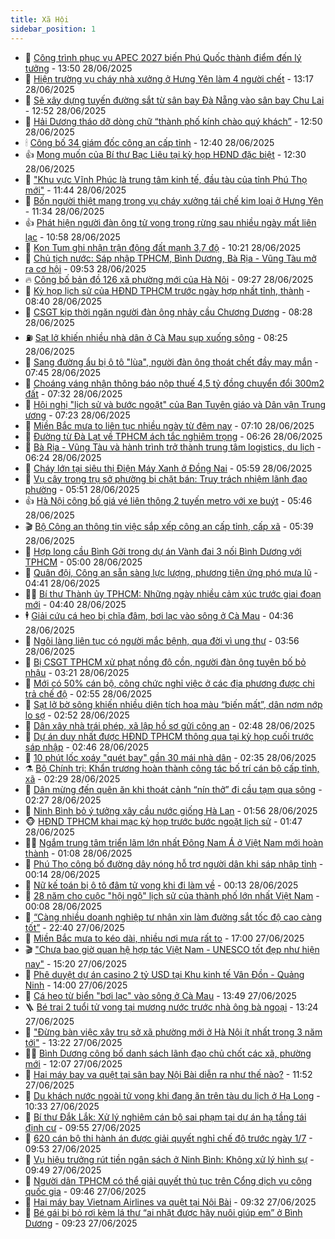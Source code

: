 ```yaml
---
title: Xã Hội
sidebar_position: 1
---
```


<!-- dantri-xa-hoi:START -->
- 🫣 [Công trình phục vụ APEC 2027 biến Phú Quốc thành điểm đến lý tưởng](https://dantri.com.vn/xa-hoi/cong-trinh-phuc-vu-apec-2027-bien-phu-quoc-thanh-diem-den-ly-tuong-20250628191513277.htm) - 13:50 28/06/2025
- 💼 [Hiện trường vụ cháy nhà xưởng ở Hưng Yên làm 4 người chết](https://dantri.com.vn/xa-hoi/hien-truong-vu-chay-nha-xuong-o-hung-yen-lam-4-nguoi-chet-20250628195826716.htm) - 13:17 28/06/2025
- 🎊 [Sẽ xây dựng tuyến đường sắt từ sân bay Đà Nẵng vào sân bay Chu Lai](https://dantri.com.vn/xa-hoi/se-xay-dung-tuyen-duong-sat-tu-san-bay-da-nang-vao-san-bay-chu-lai-20250628190103774.htm) - 12:52 28/06/2025
- 🙉 [Hải Dương tháo dỡ dòng chữ “thành phố kính chào quý khách”](https://dantri.com.vn/xa-hoi/hai-duong-thao-do-dong-chu-thanh-pho-kinh-chao-quy-khach-20250628181709949.htm) - 12:50 28/06/2025
- 🕯 [Công bố 34 giám đốc công an cấp tỉnh](https://dantri.com.vn/xa-hoi/cong-bo-34-giam-doc-cong-an-cap-tinh-20250628190247471.htm) - 12:40 28/06/2025
- 👍 [Mong muốn của Bí thư Bạc Liêu tại kỳ họp HĐND đặc biệt](https://dantri.com.vn/xa-hoi/mong-muon-cua-bi-thu-bac-lieu-tai-ky-hop-hdnd-dac-biet-20250628180603384.htm) - 12:30 28/06/2025
- 🤖 [&quot;Khu vực Vĩnh Phúc là trung tâm kinh tế, đầu tàu của tỉnh Phú Thọ mới&quot;](https://dantri.com.vn/xa-hoi/khu-vuc-vinh-phuc-la-trung-tam-kinh-te-dau-tau-cua-tinh-phu-tho-moi-20250628182151581.htm) - 11:44 28/06/2025
- 🙉 [Bốn người thiệt mạng trong vụ cháy xưởng tái chế kim loại ở Hưng Yên](https://dantri.com.vn/xa-hoi/bon-nguoi-thiet-mang-trong-vu-chay-xuong-tai-che-kim-loai-o-hung-yen-20250628182846500.htm) - 11:34 28/06/2025
- 👍 [Phát hiện người đàn ông tử vong trong rừng sau nhiều ngày mất liên lạc](https://dantri.com.vn/xa-hoi/phat-hien-nguoi-dan-ong-tu-vong-trong-rung-sau-nhieu-ngay-mat-lien-lac-20250628173122588.htm) - 10:58 28/06/2025
- 🗽 [Kon Tum ghi nhận trận động đất mạnh 3,7 độ](https://dantri.com.vn/xa-hoi/kon-tum-ghi-nhan-tran-dong-dat-manh-37-do-20250628164741356.htm) - 10:21 28/06/2025
- 🗽 [Chủ tịch nước: Sáp nhập TPHCM, Bình Dương, Bà Rịa - Vũng Tàu mở ra cơ hội](https://dantri.com.vn/xa-hoi/chu-tich-nuoc-sap-nhap-tphcm-binh-duong-ba-ria-vung-tau-mo-ra-co-hoi-20250628162703922.htm) - 09:53 28/06/2025
- 🔥 [Công bố bản đồ 126 xã phường mới của Hà Nội](https://dantri.com.vn/xa-hoi/cong-bo-ban-do-126-xa-phuong-moi-cua-ha-noi-20250628142741899.htm) - 09:27 28/06/2025
- 🦒 [Kỳ họp lịch sử của HĐND TPHCM trước ngày hợp nhất tỉnh, thành](https://dantri.com.vn/xa-hoi/ky-hop-lich-su-cua-hdnd-tphcm-truoc-ngay-hop-nhat-tinh-thanh-20250628153341972.htm) - 08:40 28/06/2025
- 🧐 [CSGT kịp thời ngăn người đàn ông nhảy cầu Chương Dương](https://dantri.com.vn/xa-hoi/csgt-kip-thoi-ngan-nguoi-dan-ong-nhay-cau-chuong-duong-20250628145728249.htm) - 08:28 28/06/2025
- ⛽️ [Sạt lở khiến nhiều nhà dân ở Cà Mau sụp xuống sông](https://dantri.com.vn/xa-hoi/sat-lo-khien-nhieu-nha-dan-o-ca-mau-sup-xuong-song-20250628150224352.htm) - 08:25 28/06/2025
- 🚀 [Sang đường ẩu bị ô tô &quot;lùa&quot;, người đàn ông thoát chết đầy may mắn](https://dantri.com.vn/xa-hoi/sang-duong-au-bi-o-to-lua-nguoi-dan-ong-thoat-chet-day-may-man-20250628131118125.htm) - 07:45 28/06/2025
- 🦒 [Choáng váng nhận thông báo nộp thuế 4,5 tỷ đồng chuyển đổi 300m2 đất](https://dantri.com.vn/xa-hoi/choang-vang-nhan-thong-bao-nop-thue-45-ty-dong-chuyen-doi-300m2-dat-20250628134711349.htm) - 07:32 28/06/2025
- 🦅 [Hội nghị &quot;lịch sử và bước ngoặt&quot; của Ban Tuyên giáo và Dân vận Trung ương](https://dantri.com.vn/xa-hoi/hoi-nghi-lich-su-va-buoc-ngoat-cua-ban-tuyen-giao-va-dan-van-trung-uong-20250628133724546.htm) - 07:23 28/06/2025
- 🚀 [Miền Bắc mưa to liên tục nhiều ngày từ đêm nay](https://dantri.com.vn/xa-hoi/mien-bac-mua-to-lien-tuc-nhieu-ngay-tu-dem-nay-20250628134037256.htm) - 07:10 28/06/2025
- 🦅 [Đường từ Đà Lạt về TPHCM ách tắc nghiêm trọng](https://dantri.com.vn/xa-hoi/duong-tu-da-lat-ve-tphcm-ach-tac-nghiem-trong-20250628125343524.htm) - 06:26 28/06/2025
- 🤠 [Bà Rịa - Vũng Tàu và hành trình trở thành trung tâm logistics, du lịch](https://dantri.com.vn/xa-hoi/ba-ria-vung-tau-va-hanh-trinh-tro-thanh-trung-tam-logistics-du-lich-20250628125301510.htm) - 06:24 28/06/2025
- 💄 [Cháy lớn tại siêu thị Điện Máy Xanh ở Đồng Nai](https://dantri.com.vn/xa-hoi/chay-lon-tai-sieu-thi-dien-may-xanh-o-dong-nai-20250628124052408.htm) - 05:59 28/06/2025
- 🥷 [Vụ cây trong trụ sở phường bị chặt bán: Truy trách nhiệm lãnh đạo phường](https://dantri.com.vn/xa-hoi/vu-cay-trong-tru-so-phuong-bi-chat-ban-truy-trach-nhiem-lanh-dao-phuong-20250628121750487.htm) - 05:51 28/06/2025
- 👍 [Hà Nội công bố giá vé liên thông 2 tuyến metro với xe buýt](https://dantri.com.vn/xa-hoi/ha-noi-cong-bo-gia-ve-lien-thong-2-tuyen-metro-voi-xe-buyt-20250628121827887.htm) - 05:46 28/06/2025
- 🎬 [Bộ Công an thông tin việc sắp xếp công an cấp tỉnh, cấp xã](https://dantri.com.vn/xa-hoi/bo-cong-an-thong-tin-viec-sap-xep-cong-an-cap-tinh-cap-xa-20250628115426609.htm) - 05:39 28/06/2025
- 🦒 [Hợp long cầu Bình Gởi trong dự án Vành đai 3 nối Bình Dương với TPHCM](https://dantri.com.vn/xa-hoi/hop-long-cau-binh-goi-trong-du-an-vanh-dai-3-noi-binh-duong-voi-tphcm-20250628110740242.htm) - 05:00 28/06/2025
- 🌊 [Quân đội, Công an sẵn sàng lực lượng, phương tiện ứng phó mưa lũ](https://dantri.com.vn/xa-hoi/quan-doi-cong-an-san-sang-luc-luong-phuong-tien-ung-pho-mua-lu-20250628113700519.htm) - 04:41 28/06/2025
- 🧑‍💻 [Bí thư Thành ủy TPHCM: Những ngày nhiều cảm xúc trước giai đoạn mới](https://dantri.com.vn/xa-hoi/bi-thu-thanh-uy-tphcm-nhung-ngay-nhieu-cam-xuc-truoc-giai-doan-moi-20250628113223581.htm) - 04:40 28/06/2025
- 🕴 [Giải cứu cá heo bị chĩa đâm, bơi lạc vào sông ở Cà Mau](https://dantri.com.vn/xa-hoi/giai-cuu-ca-heo-bi-chia-dam-boi-lac-vao-song-o-ca-mau-20250628105110249.htm) - 04:36 28/06/2025
- 🤔 [Ngôi làng liên tục có người mắc bệnh, qua đời vì ung thư](https://dantri.com.vn/xa-hoi/ngoi-lang-lien-tuc-co-nguoi-mac-benh-qua-doi-vi-ung-thu-20250628094541955.htm) - 03:56 28/06/2025
- 💄 [Bị CSGT TPHCM xử phạt nồng độ cồn, người đàn ông tuyên bố bỏ nhậu](https://dantri.com.vn/xa-hoi/bi-csgt-tphcm-xu-phat-nong-do-con-nguoi-dan-ong-tuyen-bo-bo-nhau-20250627231807549.htm) - 03:21 28/06/2025
- 🧠 [Mới có 50% cán bộ, công chức nghỉ việc ở các địa phương được chi trả chế độ](https://dantri.com.vn/xa-hoi/moi-co-50-can-bo-cong-chuc-nghi-viec-o-cac-dia-phuong-duoc-chi-tra-che-do-20250628095054555.htm) - 02:55 28/06/2025
- 🦣 [Sạt lở bờ sông khiến nhiều diện tích hoa màu “biến mất”, dân nơm nớp lo sợ](https://dantri.com.vn/xa-hoi/sat-lo-bo-song-khien-nhieu-dien-tich-hoa-mau-bien-mat-dan-nom-nop-lo-so-20250628090312090.htm) - 02:52 28/06/2025
- 💫 [Dân xây nhà trái phép, xã lập hồ sơ gửi công an](https://dantri.com.vn/xa-hoi/dan-xay-nha-trai-phep-xa-lap-ho-so-gui-cong-an-20250628090908837.htm) - 02:48 28/06/2025
- 🚀 [Dự án duy nhất được HĐND TPHCM thông qua tại kỳ họp cuối trước sáp nhập](https://dantri.com.vn/xa-hoi/du-an-duy-nhat-duoc-hdnd-tphcm-thong-qua-tai-ky-hop-cuoi-truoc-sap-nhap-20250627200719595.htm) - 02:46 28/06/2025
- 🤔 [10 phút lốc xoáy &quot;quét bay&quot; gần 30 mái nhà dân](https://dantri.com.vn/xa-hoi/10-phut-loc-xoay-quet-bay-gan-30-mai-nha-dan-20250628091233760.htm) - 02:35 28/06/2025
- ⚗️ [Bộ Chính trị: Khẩn trương hoàn thành công tác bố trí cán bộ cấp tỉnh, xã](https://dantri.com.vn/xa-hoi/bo-chinh-tri-khan-truong-hoan-thanh-cong-tac-bo-tri-can-bo-cap-tinh-xa-20250628092328244.htm) - 02:29 28/06/2025
- 🫶 [Dân mừng đến quên ăn khi thoát cảnh “nín thở” đi cầu tạm qua sông](https://dantri.com.vn/xa-hoi/dan-mung-den-quen-an-khi-thoat-canh-nin-tho-di-cau-tam-qua-song-20250628085752274.htm) - 02:27 28/06/2025
- 🌮 [Ninh Bình bỏ ý tưởng xây cầu nước giống Hà Lan](https://dantri.com.vn/xa-hoi/ninh-binh-bo-y-tuong-xay-cau-nuoc-giong-ha-lan-20250628083939348.htm) - 01:56 28/06/2025
- 🐵 [HĐND TPHCM khai mạc kỳ họp trước bước ngoặt lịch sử](https://dantri.com.vn/xa-hoi/hdnd-tphcm-khai-mac-ky-hop-truoc-buoc-ngoat-lich-su-20250628082908779.htm) - 01:47 28/06/2025
- 🧑‍🏫 [Ngắm trung tâm triển lãm lớn nhất Đông Nam Á ở Việt Nam mới hoàn thành](https://dantri.com.vn/xa-hoi/ngam-trung-tam-trien-lam-lon-nhat-dong-nam-a-o-viet-nam-moi-hoan-thanh-20250628000843497.htm) - 01:08 28/06/2025
- 💫 [Phú Thọ công bố đường dây nóng hỗ trợ người dân khi sáp nhập tỉnh](https://dantri.com.vn/xa-hoi/phu-tho-cong-bo-duong-day-nong-ho-tro-nguoi-dan-khi-sap-nhap-tinh-20250628071122733.htm) - 00:14 28/06/2025
- 🦩 [Nữ kế toán bị ô tô đâm tử vong khi đi làm về](https://dantri.com.vn/xa-hoi/nu-ke-toan-bi-o-to-dam-tu-vong-khi-di-lam-ve-20250627230309348.htm) - 00:13 28/06/2025
- 🦄 [28 năm cho cuộc &quot;hội ngộ&quot; lịch sử của thành phố lớn nhất Việt Nam](https://dantri.com.vn/xa-hoi/28-nam-cho-cuoc-hoi-ngo-lich-su-cua-thanh-pho-lon-nhat-viet-nam-20250627164107889.htm) - 00:08 28/06/2025
- 💂 [“Càng nhiều doanh nghiệp tư nhân xin làm đường sắt tốc độ cao càng tốt”](https://dantri.com.vn/xa-hoi/cang-nhieu-doanh-nghiep-tu-nhan-xin-lam-duong-sat-toc-do-cao-cang-tot-20250627222716547.htm) - 22:40 27/06/2025
- 💄 [Miền Bắc mưa to kéo dài, nhiều nơi mưa rất to](https://dantri.com.vn/xa-hoi/mien-bac-mua-to-keo-dai-nhieu-noi-mua-rat-to-20250627213318533.htm) - 17:00 27/06/2025
- 🎬 [&quot;Chưa bao giờ quan hệ hợp tác Việt Nam - UNESCO tốt đẹp như hiện nay&quot;](https://dantri.com.vn/xa-hoi/chua-bao-gio-quan-he-hop-tac-viet-nam-unesco-tot-dep-nhu-hien-nay-20250627221208094.htm) - 15:20 27/06/2025
- 👀 [Phê duyệt dự án casino 2 tỷ USD tại Khu kinh tế Vân Đồn - Quảng Ninh](https://dantri.com.vn/xa-hoi/phe-duyet-du-an-casino-2-ty-usd-tai-khu-kinh-te-van-don-quang-ninh-20250627205526891.htm) - 14:00 27/06/2025
- 💃 [Cá heo từ biển &quot;bơi lạc&quot; vào sông ở Cà Mau](https://dantri.com.vn/xa-hoi/ca-heo-tu-bien-boi-lac-vao-song-o-ca-mau-20250627185832826.htm) - 13:49 27/06/2025
- 🪜 [Bé trai 2 tuổi tử vong tại mương nước trước nhà ông bà ngoại](https://dantri.com.vn/xa-hoi/be-trai-2-tuoi-tu-vong-tai-muong-nuoc-truoc-nha-ong-ba-ngoai-20250627201021259.htm) - 13:24 27/06/2025
- 📝 [&quot;Đừng bàn việc xây trụ sở xã phường mới ở Hà Nội ít nhất trong 3 năm tới&quot;](https://dantri.com.vn/xa-hoi/dung-ban-viec-xay-tru-so-xa-phuong-moi-o-ha-noi-it-nhat-trong-3-nam-toi-20250627201310464.htm) - 13:22 27/06/2025
- 🧑‍💻 [Bình Dương công bố danh sách lãnh đạo chủ chốt các xã, phường mới](https://dantri.com.vn/xa-hoi/binh-duong-cong-bo-danh-sach-lanh-dao-chu-chot-cac-xa-phuong-moi-20250627185933710.htm) - 12:07 27/06/2025
- 👺 [Hai máy bay va quệt tại sân bay Nội Bài diễn ra như thế nào?](https://dantri.com.vn/xa-hoi/hai-may-bay-va-quet-tai-san-bay-noi-bai-dien-ra-nhu-the-nao-20250627184752248.htm) - 11:52 27/06/2025
- 🌮 [Du khách nước ngoài tử vong khi đang ăn trên tàu du lịch ở Hạ Long](https://dantri.com.vn/xa-hoi/du-khach-nuoc-ngoai-tu-vong-khi-dang-an-tren-tau-du-lich-o-ha-long-20250627172247673.htm) - 10:33 27/06/2025
- 🤭 [Bí thư Đắk Lắk: Xử lý nghiêm cán bộ sai phạm tại dự án hạ tầng tái định cư](https://dantri.com.vn/xa-hoi/bi-thu-dak-lak-xu-ly-nghiem-can-bo-sai-pham-tai-du-an-ha-tang-tai-dinh-cu-20250627162635841.htm) - 09:55 27/06/2025
- 💪 [620 cán bộ thi hành án được giải quyết nghỉ chế độ trước ngày 1/7](https://dantri.com.vn/xa-hoi/620-can-bo-thi-hanh-an-duoc-giai-quyet-nghi-che-do-truoc-ngay-17-20250627162325680.htm) - 09:53 27/06/2025
- 🧰 [Vụ hiệu trưởng rút tiền ngân sách ở Ninh Bình: Không xử lý hình sự](https://dantri.com.vn/xa-hoi/vu-hieu-truong-rut-tien-ngan-sach-o-ninh-binh-khong-xu-ly-hinh-su-20250627160336509.htm) - 09:49 27/06/2025
- 🤡 [Người dân TPHCM có thể giải quyết thủ tục trên Cổng dịch vụ công quốc gia](https://dantri.com.vn/xa-hoi/nguoi-dan-tphcm-co-the-giai-quyet-thu-tuc-tren-cong-dich-vu-cong-quoc-gia-20250627163425537.htm) - 09:46 27/06/2025
- 🦆 [Hai máy bay Vietnam Airlines va quệt tại Nội Bài](https://dantri.com.vn/xa-hoi/hai-may-bay-vietnam-airlines-va-quet-tai-noi-bai-20250627162839675.htm) - 09:32 27/06/2025
- 🦍 [Bé gái bị bỏ rơi kèm lá thư “ai nhặt được hãy nuôi giúp em” ở Bình Dương](https://dantri.com.vn/xa-hoi/be-gai-bi-bo-roi-kem-la-thu-ai-nhat-duoc-hay-nuoi-giup-em-o-binh-duong-20250627161326716.htm) - 09:23 27/06/2025<!-- dantri-xa-hoi:END -->
